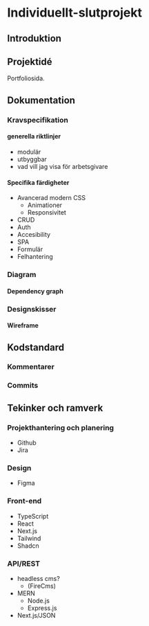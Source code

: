 # Individuellt-slutprojekt

## Introduktion

## Projektidé

Portfoliosida.

## Dokumentation

### Kravspecifikation

#### generella riktlinjer

* modulär
* utbyggbar
* vad vill jag visa för arbetsgivare

#### Specifika färdigheter

* Avancerad modern CSS
  * Animationer
  * Responsivitet
* CRUD
* Auth
* Accesibility
* SPA
* Formulär
* Felhantering

### Diagram

#### Dependency graph

### Designskisser

#### Wireframe

## Kodstandard

### Kommentarer

### Commits

## Tekinker och ramverk

### Projekthantering och planering

* Github
* Jira

### Design

* Figma

### Front-end

* TypeScript
* React
* Next.js
* Tailwind
* Shadcn

### API/REST

* headless cms?
  * (FireCms)
* MERN
  * Node.js
  * Express.js
* Next.js/JSON
